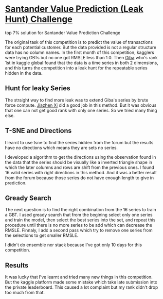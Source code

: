 # [Santander Value Prediction (Leak Hunt) Challenge](https://www.kaggle.com/c/santander-value-prediction-challenge)
top 7% solution for Santander Value Prediction Challenge

The original task of this competition is to predict the value of transactions for each potential customer.
But the data provided is not a regular structure data  has no column names.
In the first month of this competition, kagglers were trying GBTs but no one got RMSLE less than 1.0.
Then [Giba](https://www.kaggle.com/titericz) who's rank 1st in kaggle global found that the data is a time series in both 2 dimensions,
and this turns the competition into a leak hunt for the repeatable series hidden in the data.

## Hunt for leaky Series
The straight way to find more leak was to extend Giba's series by brute force compute. 
[Jiazhen Xi](https://www.kaggle.com/johnfarrell/giba-s-property-extended-extended-result) did a good job in this method.
But it was obvious that one can not get good rank with only one series.
So we tried many thing else.

## T-SNE and Directions
I learnt to use tsne to find the series hidden from the forum but the results have no directions which means they are sets no series.

I developed a algorithm to get the directions using the observation found in the data that the series should be visually like a inverted
triangle shape in which the later columns and rows are shift from the previous ones.
I found 16 valid series with right directions in this method. And it was a better result from the forum because those series do not have 
enough length to give in prediction.

## Gready Search
The next question is to find the right combination from the 16 series to train a GBT.
I used gready search that from the begining select only one series and train the model, then select the best series into the set,
and repeat this procedure until there is no more series to be add which can decrease the RMSLE.
Finnaly, I add a second pass which try to remove one series from the selections to get smaller RMSLE.

I didn't do ensemble nor stack because I've got only 10 days for this competition.

## Results
It was lucky that I've learnt and tried many new things in this competition.
But the kaggle platform made some mistake which take late submission into the private leaderboard. 
This caused a lot complaint but my rank didn't drop too much from that.
